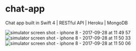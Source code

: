 # chat-app
Chat app built in Swift 4 | RESTful API | Heroku | MongoDB

![simulator screen shot - iphone 8 - 2017-09-28 at 11 49 57](https://user-images.githubusercontent.com/19235301/30963199-7e14d0c0-a444-11e7-95e6-f10a0f5f8bdb.jpg)
![simulator screen shot - iphone 8 - 2017-09-28 at 11 50 33](https://user-images.githubusercontent.com/19235301/30963200-7e33edb6-a444-11e7-848a-15b6eac3fcb0.jpg)
![simulator screen shot - iphone 8 - 2017-09-28 at 11 50 06](https://user-images.githubusercontent.com/19235301/30963201-7e39e89c-a444-11e7-9ab2-8b243f3cb222.jpg)
